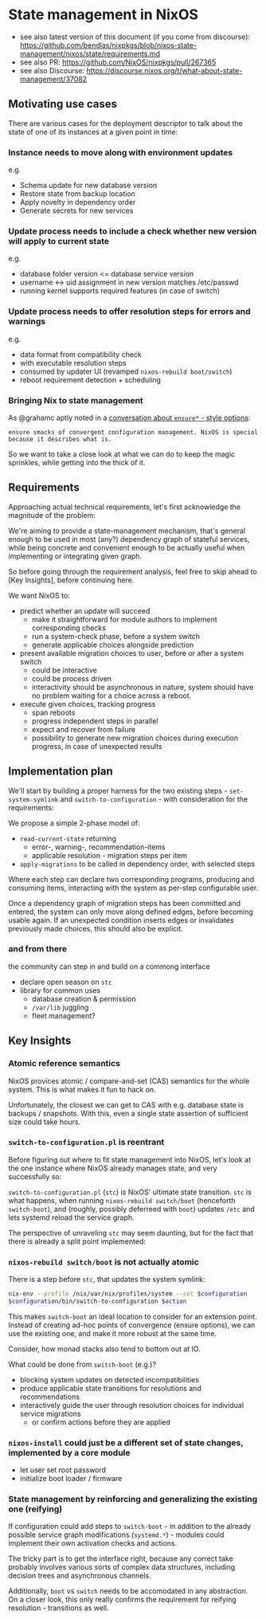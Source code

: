 # State management in NixOS

- see also latest version of this document (if you come from discourse): https://github.com/bendlas/nixpkgs/blob/nixos-state-management/nixos/state/requirements.md
- see also PR: https://github.com/NixOS/nixpkgs/pull/267365
- see also Discourse: https://discourse.nixos.org/t/what-about-state-management/37082

## Motivating use cases

There are various cases for the deployment descriptor to talk about
the state of one of its instances at a given point in time:

### Instance needs to move along with environment updates
e.g.
- Schema update for new database version
- Restore state from backup location
- Apply novelty in dependency order
- Generate secrets for new services

### Update process needs to include a check whether new version will apply to current state
e.g.
- database folder version <= database service version
- username <-> uid assignment in new version matches /etc/passwd
- running kernel supports required features (in case of switch)

### Update process needs to offer resolution steps for errors and warnings
e.g.
- data format from compatibility check
- with executable resolution steps
- consumed by updater UI (revamped `nixos-rebuild boot/switch`)
- reboot requirement detection + scheduling

### Bringing Nix to state management

As @grahamc aptly noted in a [conversation about `ensure*` - style
options](https://github.com/NixOS/nixpkgs/issues/206467#issuecomment-1355889925):

```
ensure smacks of convergent configuration management. NixOS is special because it describes what is.
```

So we want to take a close look at what we can do to keep the magic sprinkles, while getting into the thick of it.

## Requirements

Approaching actual technical requirements, let's first acknowledge the
magnitude of the problem:

We're aiming to provide a state-management mechanism, that's general
enough to be used in most (any?) dependency graph of stateful
services, while being concrete and convenient enough to be actually
useful when implementing or integrating given graph.

So before going through the requirement analysis, feel free to skip
ahead to [Key Insights], before continuing here.

We want NixOS to:
- predict whether an update will succeed
  - make it straightforward for module authors to implement corresponding checks
  - run a system-check phase, before a system switch
  - generate applicable choices alongside prediction
- present available migration choices to user, before or after a system switch
  - could be interactive
  - could be process driven
  - interactivity should be asynchronous in nature, system should have
    no problem waiting for a choice across a reboot.
- execute given choices, tracking progress
  - span reboots
  - progress independent steps in parallel
  - expect and recover from failure
  - possibility to generate new migration choices during execution
    progress, in case of unexpected results

## Implementation plan

We'll start by building a proper harness for the two existing steps -
`set-system-symlink` and `switch-to-configuration` - with
consideration for the requirements:

We propose a simple 2-phase model of:
- `read-current-state` returning
  - error-, warning-, recommendation-items
  - applicable resolution - migration steps per item
- `apply-migrations` to be called in dependency order, with selected
  steps

Where each step can declare two corresponding programs, producing and
consuming items, interacting with the system as per-step configurable user.

Once a dependency graph of migration steps has been committed and
entered, the system can only move along defined edges, before becoming
usable again. If an unexpected condition inserts edges or invalidates
previously made choices, this should also be explicit.

### and from there

the community can step in and build on a commong interface

- declare open season on `stc`
- library for common uses
  - database creation & permission
  - `/var/lib` juggling
  - fleet management?

## Key Insights

### Atomic reference semantics

NixOS provices atomic / compare-and-set (CAS) semantics for the whole
system. This is what makes it fun to hack on.

Unfortunately, the closest we can get to CAS with e.g. database state
is backups / snapshots. With this, even a single state assertion of
sufficient size could take hours.

### `switch-to-configuration.pl` is reentrant

Before figuring out where to fit state management into NixOS, let's
look at the one instance where NixOS already manages state, and very
successfully so:

`switch-to-configuration.pl` (`stc`) is NixOS' ultimate state
transition. `stc` is what happens, when running `nixos-rebuild switch/boot`
(henceforth `switch-boot`), and (roughly, possibly deferreed with
`boot`) updates `/etc` and lets systemd reload the service graph.

The perspective of unraveling `stc` may seem daunting, but for the
fact that there is already a split point implemented:

### `nixos-rebuild switch/boot` is not actually atomic

There is a step before `stc`, that updates the system symlink:

```sh
nix-env --profile /nix/var/nix/profiles/system --set $configuration
$configuration/bin/switch-to-configuration $action
```

This makes `switch-boot` an ideal location to consider for an
extension point.  Instead of creating ad-hoc points of convergence
(ensure options), we can use the existing one, and make it more robust
at the same time.

Consider, how monad stacks also tend to bottom out at IO.

What could be done from `switch-boot` (e.g.)?
- blocking system updates on detected incompatibilities
- produce applicable state transitions for resolutions and recommendations
- interactively guide the user through resolution choices for
  individual service migrations
  - or confirm actions before they are applied
 
### `nixos-install` could just be a different set of state changes, implemented by a core module
- let user set root password
- initialize boot loader / firmware

### State management by reinforcing and generalizing the existing one (reifying)

If configuration could add steps to `switch-boot` - in addition to the
already possible service graph modifications (`systemd.*`) - modules
could implement their own activation checks and actions.

The tricky part is to get the interface right, because any correct
take probably involves various sorts of complex data structures,
including decision trees and asynchronous channels.

Additionally, `boot` vs `switch` needs to be accomodated in any
abstraction. On a closer look, this only really confirms the
requirement for reifying resolution - transitions as well.
